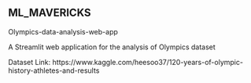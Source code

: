 ## ML_MAVERICKS <br/>
<p> Olympics-data-analysis-web-app </p> 
<p> A Streamlit web application for the analysis of Olympics dataset</p>
Dataset Link: https://www.kaggle.com/heesoo37/120-years-of-olympic-history-athletes-and-results
